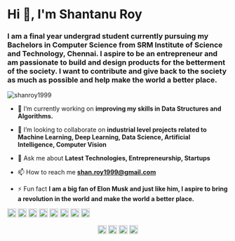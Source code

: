 <h1>Hi 👋, I'm Shantanu Roy</h1>
<h3>I am a final year undergrad student currently pursuing my Bachelors in Computer Science from SRM Institute of Science and Technology, Chennai. I aspire to be an entrepreneur and am passionate to build and design products for the betterment of the society. I want to contribute and give back to the society as much as possible and help make the world a better place.</h3>

<p align="left"> <img src="https://komarev.com/ghpvc/?username=shanroy1999" alt="shanroy1999" /> </p>

- 🔭 I’m currently working on **improving my skills in Data Structures and Algorithms.**

- 👯 I’m looking to collaborate on **industrial level projects related to Machine Learning, Deep Learning, Data Science, Artificial Intelligence, Computer Vision**

- 💬 Ask me about **Latest Technologies, Entrepreneurship, Startups**

- 📫 How to reach me **shan.roy1999@gmail.com**

- ⚡ Fun fact **I am a big fan of Elon Musk and just like him, I aspire to bring a revolution in the world and make the world a better place.**

<p align="left"><img src="https://devicons.github.io/devicon/devicon.git/icons/amazonwebservices/amazonwebservices-original-wordmark.svg" alt="aws" width="20" height="20"/> <img src="https://devicons.github.io/devicon/devicon.git/icons/bootstrap/bootstrap-plain.svg" alt="bootstrap" width="20" height="20"/> <img src="https://devicons.github.io/devicon/devicon.git/icons/cplusplus/cplusplus-original.svg" alt="cplusplus" width="20" height="20"/> <img src="https://devicons.github.io/devicon/devicon.git/icons/css3/css3-original-wordmark.svg" alt="css3" width="20" height="20"/> <img src="https://devicons.github.io/devicon/devicon.git/icons/html5/html5-original-wordmark.svg" alt="html5" width="20" height="20"/> <img src="https://devicons.github.io/devicon/devicon.git/icons/java/java-original-wordmark.svg" alt="java" width="20" height="20"/> <img src="https://devicons.github.io/devicon/devicon.git/icons/mysql/mysql-original-wordmark.svg" alt="mysql" width="20" height="20"/> <img src="https://devicons.github.io/devicon/devicon.git/icons/python/python-original-wordmark.svg" alt="python" width="20" height="20"/></p>

<p align="center">
<a href="https://linkedin.com/in/https://www.linkedin.com/in/shantanu-r-a182339a" target="blank"><img align="center" src="https://cdn.jsdelivr.net/npm/simple-icons@3.0.1/icons/linkedin.svg" alt="https://www.linkedin.com/in/shantanu-r-a182339a" height="20" width="20" /></a>
<a href="https://kaggle.com/https://www.kaggle.com/codebreaker619" target="blank"><img align="center" src="https://cdn.jsdelivr.net/npm/simple-icons@3.0.1/icons/kaggle.svg" alt="https://www.kaggle.com/codebreaker619" height="20" width="20" /></a>
<a href="https://fb.com/https://www.facebook.com/shanroy1999" target="blank"><img align="center" src="https://cdn.jsdelivr.net/npm/simple-icons@3.0.1/icons/facebook.svg" alt="https://www.facebook.com/shanroy1999" height="20" width="20" /></a>
<a href="https://instagram.com/https://www.instagram.com/shan.roy1999/" target="blank"><img align="center" src="https://cdn.jsdelivr.net/npm/simple-icons@3.0.1/icons/instagram.svg" alt="https://www.instagram.com/shan.roy1999/" height="20" width="20" /></a>
</p>
